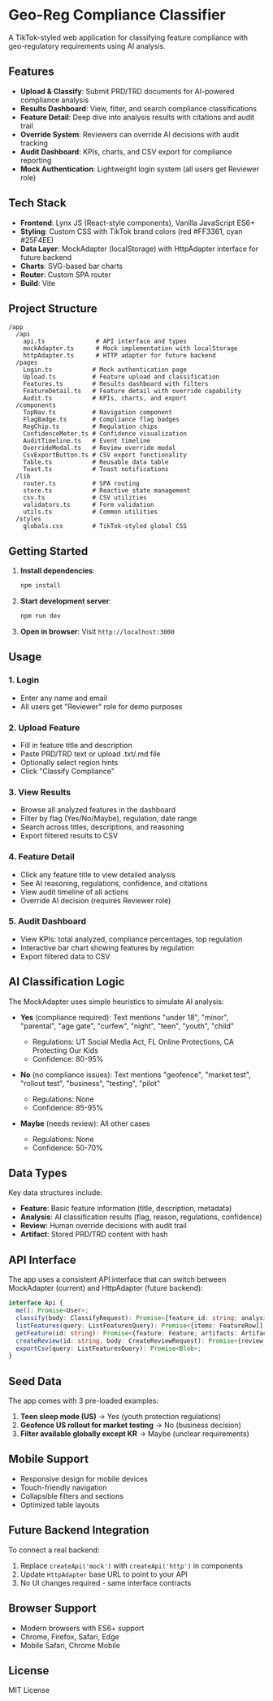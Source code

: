 # Geo-Reg Compliance Classifier

A TikTok-styled web application for classifying feature compliance with geo-regulatory requirements using AI analysis.

## Features

- **Upload & Classify**: Submit PRD/TRD documents for AI-powered compliance analysis
- **Results Dashboard**: View, filter, and search compliance classifications
- **Feature Detail**: Deep dive into analysis results with citations and audit trail
- **Override System**: Reviewers can override AI decisions with audit tracking
- **Audit Dashboard**: KPIs, charts, and CSV export for compliance reporting
- **Mock Authentication**: Lightweight login system (all users get Reviewer role)

## Tech Stack

- **Frontend**: Lynx JS (React-style components), Vanilla JavaScript ES6+
- **Styling**: Custom CSS with TikTok brand colors (red #FF3361, cyan #25F4EE)
- **Data Layer**: MockAdapter (localStorage) with HttpAdapter interface for future backend
- **Charts**: SVG-based bar charts
- **Router**: Custom SPA router
- **Build**: Vite

## Project Structure

```
/app
  /api
    api.ts              # API interface and types
    mockAdapter.ts      # Mock implementation with localStorage
    httpAdapter.ts      # HTTP adapter for future backend
  /pages
    Login.ts           # Mock authentication page
    Upload.ts          # Feature upload and classification
    Features.ts        # Results dashboard with filters
    FeatureDetail.ts   # Feature detail with override capability
    Audit.ts           # KPIs, charts, and export
  /components
    TopNav.ts          # Navigation component
    FlagBadge.ts       # Compliance flag badges
    RegChip.ts         # Regulation chips
    ConfidenceMeter.ts # Confidence visualization
    AuditTimeline.ts   # Event timeline
    OverrideModal.ts   # Review override modal
    CsvExportButton.ts # CSV export functionality
    Table.ts           # Reusable data table
    Toast.ts           # Toast notifications
  /lib
    router.ts          # SPA routing
    store.ts           # Reactive state management
    csv.ts             # CSV utilities
    validators.ts      # Form validation
    utils.ts           # Common utilities
  /styles
    globals.css        # TikTok-styled global CSS
```

## Getting Started

1. **Install dependencies**:
   ```bash
   npm install
   ```

2. **Start development server**:
   ```bash
   npm run dev
   ```

3. **Open in browser**:
   Visit `http://localhost:3000`

## Usage

### 1. Login
- Enter any name and email
- All users get "Reviewer" role for demo purposes

### 2. Upload Feature
- Fill in feature title and description
- Paste PRD/TRD text or upload .txt/.md file
- Optionally select region hints
- Click "Classify Compliance"

### 3. View Results
- Browse all analyzed features in the dashboard
- Filter by flag (Yes/No/Maybe), regulation, date range
- Search across titles, descriptions, and reasoning
- Export filtered results to CSV

### 4. Feature Detail
- Click any feature title to view detailed analysis
- See AI reasoning, regulations, confidence, and citations
- View audit timeline of all actions
- Override AI decision (requires Reviewer role)

### 5. Audit Dashboard
- View KPIs: total analyzed, compliance percentages, top regulation
- Interactive bar chart showing features by regulation
- Export filtered data to CSV

## AI Classification Logic

The MockAdapter uses simple heuristics to simulate AI analysis:

- **Yes** (compliance required): Text mentions "under 18", "minor", "parental", "age gate", "curfew", "night", "teen", "youth", "child"
  - Regulations: UT Social Media Act, FL Online Protections, CA Protecting Our Kids
  - Confidence: 80-95%

- **No** (no compliance issues): Text mentions "geofence", "market test", "rollout test", "business", "testing", "pilot"
  - Regulations: None
  - Confidence: 85-95%

- **Maybe** (needs review): All other cases
  - Regulations: None
  - Confidence: 50-70%

## Data Types

Key data structures include:

- **Feature**: Basic feature information (title, description, metadata)
- **Analysis**: AI classification results (flag, reason, regulations, confidence)
- **Review**: Human override decisions with audit trail
- **Artifact**: Stored PRD/TRD content with hash

## API Interface

The app uses a consistent API interface that can switch between MockAdapter (current) and HttpAdapter (future backend):

```typescript
interface Api {
  me(): Promise<User>;
  classify(body: ClassifyRequest): Promise<{feature_id: string; analysis: Analysis}>;
  listFeatures(query: ListFeaturesQuery): Promise<{items: FeatureRow[]; total: number}>;
  getFeature(id: string): Promise<{feature: Feature; artifacts: Artifact; analysis: Analysis; reviews: Review[]}>;
  createReview(id: string, body: CreateReviewRequest): Promise<{review_id: string}>;
  exportCsv(query: ListFeaturesQuery): Promise<Blob>;
}
```

## Seed Data

The app comes with 3 pre-loaded examples:

1. **Teen sleep mode (US)** → Yes (youth protection regulations)
2. **Geofence US rollout for market testing** → No (business decision)
3. **Filter available globally except KR** → Maybe (unclear requirements)

## Mobile Support

- Responsive design for mobile devices
- Touch-friendly navigation
- Collapsible filters and sections
- Optimized table layouts

## Future Backend Integration

To connect a real backend:

1. Replace `createApi('mock')` with `createApi('http')` in components
2. Update `HttpAdapter` base URL to point to your API
3. No UI changes required - same interface contracts

## Browser Support

- Modern browsers with ES6+ support
- Chrome, Firefox, Safari, Edge
- Mobile Safari, Chrome Mobile

## License

MIT License